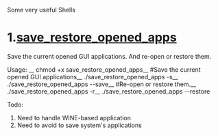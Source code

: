 Some very useful Shells

# 1.[save_restore_opened_apps](https://github.com/nlpsuge/MyShell/blob/master/save_restore_opened_apps)

Save the current opened GUI applications. And re-open or restore them.

Usage: __
chmod +x save_restore_opened_apps__
#Save the current opened GUI applications__
./save_restore_opened_apps -s__
./save_restore_opened_apps --save__
#Re-open or restore them.__
./save_restore_opened_apps -r__
./save_restore_opened_apps --restore

Todo:
1. Need to handle WINE-based application
2. Need to avoid to save system's applications
